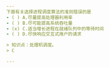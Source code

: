 ```yaml
---
下面有关选择进程调度算法的准则错误的是
- ( ) A.尽量提高处理器利用率 
- ( ) B.尽可能提高系统吞吐量 
- (x) C.适当增长进程在就绪队列中的等待时间 
- ( ) D.尽快响应交互式用户的请求

> 知识点：处理机调度。
> C

---
```

